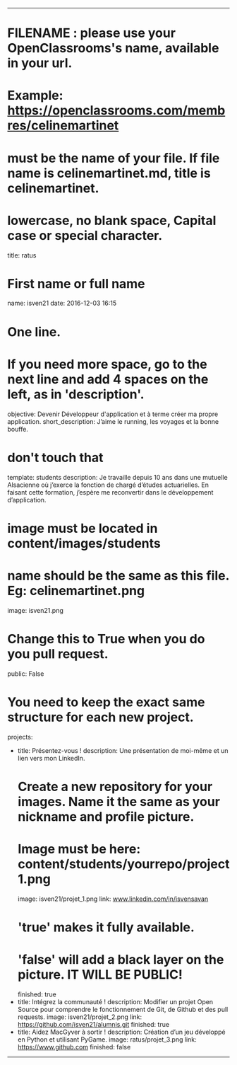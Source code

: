 ---

# FILENAME : please use your OpenClassrooms's name, available in your url.
# Example: https://openclassrooms.com/membres/celinemartinet
# must be the name of your file. If file name is celinemartinet.md, title is celinemartinet.
# lowercase, no blank space, Capital case or special character.
title: ratus

# First name or full name
name: isven21
date: 2016-12-03 16:15

# One line.
# If you need more space, go to the next line and add 4 spaces on the left, as in 'description'.
objective: Devenir Développeur d'application et à terme créer ma propre application.
short_description: J’aime le running, les voyages et la bonne bouffe.

# don't touch that
template: students
description:
    Je travaille depuis 10 ans dans une mutuelle Alsacienne où j’exerce la fonction    de chargé d’études actuarielles.
    En faisant cette formation, j’espère me reconvertir dans le développement d’application.

# image must be located in content/images/students
# name should be the same as this file. Eg: celinemartinet.png
image: isven21.png

# Change this to True when you do you pull request.
public: False

# You need to keep the exact same structure for each new project.
projects:
  - title: Présentez-vous !
    description: Une présentation de moi-même et un lien vers mon LinkedIn.
    # Create a new repository for your images. Name it the same as your nickname and profile picture.
    # Image must be here: content/students/yourrepo/project1.png
    image: isven21/projet_1.png
    link: www.linkedin.com/in/isvensavan
    # 'true' makes it fully available.
    # 'false' will add a black layer on the picture. IT WILL BE PUBLIC!
    finished: true
  - title: Intégrez la communauté !
    description: Modifier un projet Open Source pour comprendre le fonctionnement de Git, de Github et des pull requests. 
    image: isven21/projet_2.png
    link: https://github.com/isven21/alumnis.git
    finished: true
  - title: Aidez MacGyver à sortir !
    description: Création d’un jeu développé en Python et utilisant PyGame.
    image: ratus/projet_3.png
    link: https://www.github.com
    finished: false
---